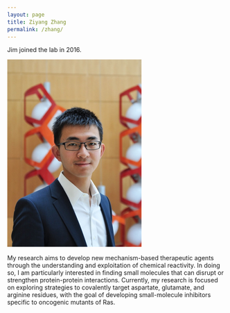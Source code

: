 ```yaml
---
layout: page
title: Ziyang Zhang
permalink: /zhang/
---
```

Jim joined the lab in 2016.

![zhang pic](../img/zhang.png)



My research aims to develop new mechanism-based therapeutic agents through the understanding and exploitation of chemical reactivity. In doing so, I am particularly interested in finding small molecules that can disrupt or strengthen protein-protein interactions. Currently, my research is focused on exploring strategies to covalently target aspartate, glutamate, and arginine residues, with the goal of developing small-molecule inhibitors specific to oncogenic mutants of Ras.
